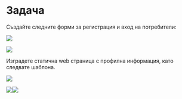 # Задача

Създайте следните форми за регистрация и вход на потребители:

![](../../assets/0.jpeg)

![](../../assets/1.jpeg)

Изградете статична web страница с профилна информация, като следвате шаблона.

![](<../../assets/image (94).png>)

![](<../../assets/image (19).png>)![](<../../assets/image (151).png>)
